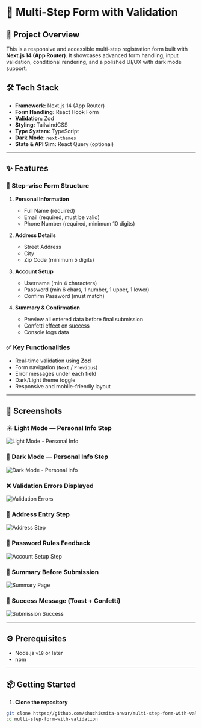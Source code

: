 # 🌟 Multi-Step Form with Validation

## 🚀 Project Overview

This is a responsive and accessible multi-step registration form built with **Next.js 14 (App Router)**. It showcases advanced form handling, input validation, conditional rendering, and a polished UI/UX with dark mode support.

## 🛠️ Tech Stack

- **Framework:** Next.js 14 (App Router)
- **Form Handling:** React Hook Form
- **Validation:** Zod
- **Styling:** TailwindCSS
- **Type System:** TypeScript
- **Dark Mode:** `next-themes`
- **State & API Sim:** React Query (optional)

---

## ✨ Features

### 🧾 Step-wise Form Structure
1. **Personal Information**
   - Full Name (required)
   - Email (required, must be valid)
   - Phone Number (required, minimum 10 digits)

2. **Address Details**
   - Street Address
   - City
   - Zip Code (minimum 5 digits)

3. **Account Setup**
   - Username (min 4 characters)
   - Password (min 6 chars, 1 number, 1 upper, 1 lower)
   - Confirm Password (must match)

4. **Summary & Confirmation**
   - Preview all entered data before final submission
   - Confetti effect on success
   - Console logs data

### ✅ Key Functionalities

- Real-time validation using **Zod**
- Form navigation (`Next` / `Previous`)
- Error messages under each field
- Dark/Light theme toggle
- Responsive and mobile-friendly layout

---

## 📸 Screenshots

### ☀️ Light Mode — Personal Info Step
![Light Mode - Personal Info](/images/1.png)

### 🌙 Dark Mode — Personal Info Step
![Dark Mode - Personal Info](/images/2.png)

### ❌ Validation Errors Displayed
![Validation Errors](/images/3.png)

### 🏡 Address Entry Step
![Address Step](/images/4.png)

### 🔐 Password Rules Feedback
![Account Setup Step](/images/5.png)

### 🧾 Summary Before Submission
![Summary Page](/images/6.png)

### 🎉 Success Message (Toast + Confetti)
![Submission Success](/images/7.png)

---

## ⚙️ Prerequisites

- Node.js `v18` or later
- npm

---

## 📦 Getting Started

1. **Clone the repository**

```bash
git clone https://github.com/shuchismita-anwar/multi-step-form-with-validation.git
cd multi-step-form-with-validation
